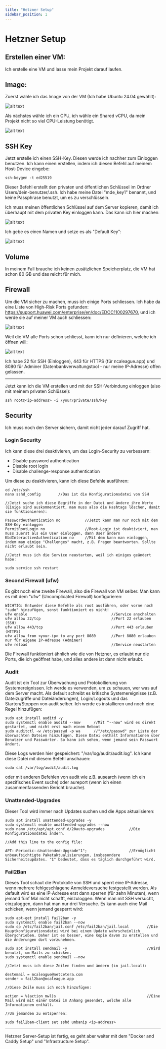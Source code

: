 ```yaml
---
title: "Hetzner Setup"
sidebar_position: 1
---
```


# Hetzner Setup

## Erstellen einer VM:

Ich erstelle eine VM und lasse mein Projekt darauf laufen.

## Image:

Zuerst wähle ich das Image von der VM (Ich habe Ubuntu 24.04 gewählt):

![alt text](image.png)

Als nächstes wähle ich ein CPU, ich wähle ein Shared vCPU, da mein Projekt nicht so viel CPU-Leistung benötigt.

![alt text](image-1.png)

## SSH Key

Jetzt erstelle ich einen SSH-Key. Diesen werde ich nachher zum Einloggen benutzen. Ich kann einen erstellen, indem ich diesen Befehl auf meinem Host-Device eingebe:

```
ssh-keygen -t ed25519
```

Dieser Befehl erstellt den privaten und öffentlichen Schlüssel im Ordner Users/dein-benutzer/.ssh. Ich habe meine Datei "mde_key1" benannt, und keine Passphrase benutzt, um es zu verschlüsseln.

Ich muss meinen öffentlichen Schlüssel auf dem Server kopieren, damit ich überhaupt mit dem privaten Key einloggen kann. Das kann ich hier machen:

![alt text](image-2.png)

Ich gebe es einen Namen und setze es als "Default Key":

![alt text](image-3.png)

## Volume

In meinem Fall brauche ich keinen zusätzlichen Speicherplatz, die VM hat schon 80 GB und das reicht für mich.

## Firewall

Um die VM sicher zu machen, muss ich einige Ports schliessen. Ich habe da eine Liste von High-Risk Ports gefunden: https://support.huawei.com/enterprise/en/doc/EDOC1100297670, und ich werde sie auf meiner VM auch schliessen:

![alt text](image-4.png)

Weil die VM alle Ports schon schliesst, kann ich nur definieren, welche ich öffnen will:

![alt text](image-5.png)

Ich habe 22 für SSH (Einloggen), 443 für HTTPS (für ncaleague.app) und 8080 für Adminer (Datenbankverwaltungstool - nur meine IP-Adresse) offen gelassen.

---

Jetzt kann ich die VM erstellen und mit der SSH-Verbindung einloggen (also mit meinem privaten Schlüssel):

```
ssh root@<ip-address> -i /your/private/ssh/key
```

## Security

Ich muss noch den Server sichern, damit nicht jeder darauf Zugriff hat.

### Login Security

Ich kann diese drei deaktivieren, um das Login-Security zu verbessern:

- Disable password authentication
- Disable root login
- Disable challenge-response authentication

Um diese zu deaktivieren, kann ich diese Befehle ausführen:

```
cd /etc/ssh
nano sshd_config        //Das ist die Konfigurationsdatei von SSH

//Jetzt suche ich diese Begriffe in der Datei und ändere ihre Werte (Einige sind auskommentiert, man muss also die Hashtags löschen, damit sie funktionieren):

PasswordAuthentication no           //Jetzt kann man nur noch mit dem SSH-Key einloggen
PermitRootLogin no                  //Root-Login ist deaktiviert, man muss zuerst als ein User einloggen, dann User ändern
KbdInteractiveAuthentication no     //Mit dem kann man einloggen, indem man einige "Challenges" macht, z.B. Fragen beantworten. Sollte nicht erlaubt sein.

//Jetzt muss ich die Service neustarten, weil ich einiges geändert habe:

sudo service ssh restart
```

### Second Firewall (ufw)

Es gibt noch eine zweite Firewall, also die Firewall von VM selber. Man kann es mit dem "ufw" (Uncomplicated Firewall) konfigurieren:

```
WICHTIG: Entweder diese Befehle als root ausführen, oder vorne noch "sudo" hinzufügen, sonst funktioniert es nicht!
ufw enable                                      //Service anschalten
ufw allow 22/tcp                                //Port 22 erlauben (SSH)
ufw allow 443/tcp                               //Port 443 erlauben (HTTPS)
ufw allow from <your-ip> to any port 8080       //Port 8080 erlauben nur für eigene IP-Adresse (Adminer)
ufw reload                                      //Service neustarten
```

Die Firewall funktioniert ähnlich wie die von Hetzner, es erlaubt nur die Ports, die ich geöffnet habe, und alles andere ist dann nicht erlaubt.

### Audit

Audit ist ein Tool zur Überwachung und Protokollierung von Systemereignissen. Ich werde es verwenden, um zu schauen, wer was auf dem Server macht. Als default schreibt es kritische Systemereignisse (z.B. Dateizugriffe und Dateiänderungen), Login/Logouts und das Starten/Stoppen von audit selber. Ich werde es installieren und noch eine Regel hinzufügen:

```
sudo apt install auditd -y
sudo systemctl enable auditd --now      //Mit "--now" wird es direkt gestartet, und nicht erst nach einem Reboot
sudo auditctl -w /etc/passwd -p wa      //"/etc/passwd" zur Liste der überwachten Dateien hinzufügen. Diese Datei enthält Informationen über Benutzer und Passwörter. So kann ich sehen, wenn jemand sein Passwort ändert.
```

Diese Logs werden hier gespeichert: "/var/log/audit/audit.log". Ich kann diese Datei mit diesem Befehl anschauen:

```
sudo cat /var/log/audit/audit.log
```

oder mit anderen Befehlen von audit wie z.B. ausearch (wenn ich ein spezifisches Event suche) oder aureport (wenn ich einen zusammenfassenden Bericht brauche).

### Unattended-Upgrades

Dieser Tool wird immer nach Updates suchen und die Apps aktualisieren:

```
sudo apt install unattended-upgrades -y
sudo systemctl enable unattended-upgrades --now
sudo nano /etc/apt/apt.conf.d/20auto-upgrades           //Die Konfigurationsdatei ändern.

//Add this line to the config file:

APT::Periodic::Unattended-Upgrade"1";                   //Ermöglicht unbeaufsichtigte Paketaktualisierungen, insbesondere Sicherheitsupdates. "1" bedeutet, dass es täglich durchgeführt wird.
```

### Fail2Ban

Dieses Tool schaut die Protokolle von SSH und sperrt eine IP-Adresse, wenn mehrere fehlgeschlagene Anmeldeversuche festgestellt werden. Als default wird es eine IP-Adresse erst dann sperren (für zehn Minuten), wenn jemand fünf Mal nicht schafft, einzuloggen. Wenn man mit SSH versucht, einzuloggen, dann hat man nur drei Versuche. Es kann auch eine Mail schicken, wenn jemand gesperrt wird:

```
sudo apt-get install fail2ban -y
sudo systemctl enable fail2ban --now
sudo cp /etc/fail2ban/jail.conf /etc/fail2ban/jail.local        //Die Hauptkonfigurationsdatei wird bei einem Update wahrscheinlich überschrieben. Daher ist es besser, eine Kopie davon zu erstellen und die Änderungen dort vorzunehmen.

sudo apt install sendmail -y                                    //Wird benutzt, um Mails zu schicken.
sudo systemctl enable sendmail --now

//Jetzt muss ich diese Zeilen finden und ändern (in jail.local):

destemail = ncaleague@netcetera.com
sender = fail2ban@ncaleague.app

//Diese Zeile muss ich noch hinzufügen:

action = %(action_mwl)s                                         //Eine Mail wird mit einer Datei im Anhang gesendet, welche alle Informationen enthält.

//Um jemanden zu entsperren:

sudo fail2ban-client set sshd unbanip <ip-address>
```

---

Hetzner Server-Setup ist fertig, es geht aber weiter mit dem "Docker and Caddy Setup" und "Infrastructure Setup".
